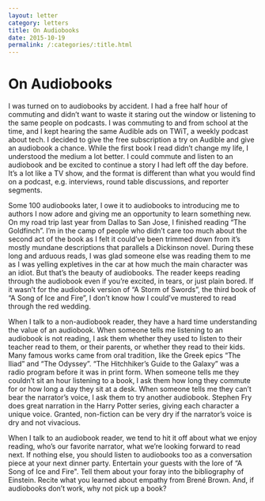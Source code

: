 ```yaml
---
layout: letter
category: letters
title: On Audiobooks
date: 2015-10-19
permalink: /:categories/:title.html
---
```


# On Audiobooks

I was turned on to audiobooks by accident. I had a free half hour of commuting and didn’t want to waste it staring out the window or listening to the same people on podcasts. I was commuting to and from school at the time, and I kept hearing the same Audible ads on TWiT, a weekly podcast about tech. I decided to give the free subscription a try on Audible and give an audiobook a chance. While the first book I read didn’t change my life, I understood the medium a lot better. I could commute and listen to an audiobook and be excited to continue a story I had left off the day before. It’s a lot like a TV show, and the format is different than what you would find on a podcast, e.g. interviews, round table discussions, and reporter segments.

Some 100 audiobooks later, I owe it to audiobooks to introducing me to authors I now adore and giving me an opportunity to learn something new. On my road trip last year from Dallas to San Jose, I finished reading “The Goldfinch”. I’m in the camp of people who didn’t care too much about the second act of the book as I felt it could’ve been trimmed down from it’s mostly mundane descriptions that parallels a Dickinson novel. During these long and arduous reads, I was glad someone else was reading them to me as I was yelling expletives in the car at how much the main character was an idiot. But that’s the beauty of audiobooks. The reader keeps reading through the audiobook even if you’re excited, in tears, or just plain bored. If it wasn’t for the audiobook version of “A Storm of Swords”, the third book of “A Song of Ice and Fire”, I don’t know how I could’ve mustered to read through the red wedding.

When I talk to a non-audiobook reader, they have a hard time understanding the value of an audiobook. When someone tells me listening to an audiobook is not reading, I ask them whether they used to listen to their teacher read to them, or their parents, or whether they read to their kids. Many famous works came from oral tradition, like the Greek epics “The Iliad” and “The Odyssey”. “The Hitchhiker’s Guide to the Galaxy” was a radio program before it was in print form. When someone tells me they couldn’t sit an hour listening to a book, I ask them how long they commute for or how long a day they sit at a desk. When someone tells me they can’t bear the narrator’s voice, I ask them to try another audiobook. Stephen Fry does great narration in the Harry Potter series, giving each character a unique voice. Granted, non-fiction can be very dry if the narrator’s voice is dry and not vivacious.

When I talk to an audiobook reader, we tend to hit it off about what we enjoy reading, who’s our favorite narrator, what we’re looking forward to read next. If nothing else, you should listen to audiobooks too as a conversation piece at your next dinner party. Entertain your guests with the lore of “A Song of Ice and Fire". Tell them about your foray into the bibliography of Einstein. Recite what you learned about empathy from Brené Brown. And, if audiobooks don’t work, why not pick up a book?
